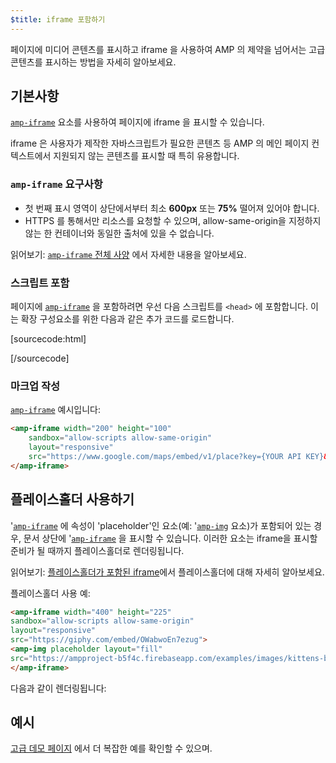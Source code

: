 ```yaml
---
$title: iframe 포함하기
---
```


페이지에 미디어 콘텐츠를 표시하고 iframe 을 사용하여 AMP 의 제약을 넘어서는 고급 콘텐츠를 표시하는 방법을 자세히 알아보세요.

## 기본사항

[`amp-iframe`](../../../../documentation/components/reference/amp-iframe.md) 요소를 사용하여 페이지에 iframe 을 표시할 수 있습니다.

iframe 은 사용자가 제작한 자바스크립트가 필요한 콘텐츠 등 AMP 의 메인 페이지 컨텍스트에서 지원되지 않는 콘텐츠를 표시할 때 특히 유용합니다.

### `amp-iframe` 요구사항

* 첫 번째 표시 영역이 상단에서부터 최소 **600px** 또는 **75%** 떨어져 있어야 합니다.
* HTTPS 를 통해서만 리소스를 요청할 수 있으며, allow-same-origin을 지정하지 않는 한 컨테이너와 동일한 출처에 있을 수 없습니다.

읽어보기: [`amp-iframe` 전체 사양](../../../../documentation/components/reference/amp-iframe.md) 에서 자세한 내용을 알아보세요.

### 스크립트 포함

페이지에 [`amp-iframe`](../../../../documentation/components/reference/amp-iframe.md) 을 포함하려면 우선 다음 스크립트를 `<head>` 에 포함합니다. 이는 확장 구성요소를 위한 다음과 같은 추가 코드를 로드합니다.

[sourcecode:html]
<script async custom-element="amp-iframe"
    src="https://cdn.ampproject.org/v0/amp-iframe-0.1.js"></script>
[/sourcecode]

### 마크업 작성

[`amp-iframe`](../../../../documentation/components/reference/amp-iframe.md) 예시입니다:

```html
<amp-iframe width="200" height="100"
    sandbox="allow-scripts allow-same-origin"
    layout="responsive"
    src="https://www.google.com/maps/embed/v1/place?key={YOUR API KEY}&q=europe">
</amp-iframe>
```

## 플레이스홀더 사용하기 <a name="using-placeholders"></a>

'[`amp-iframe`](../../../../documentation/components/reference/amp-iframe.md) 에 속성이 'placeholder'인 요소(예: '[`amp-img`](../../../../documentation/components/reference/amp-img.md)  요소)가 포함되어 있는 경우, 문서 상단에 '[`amp-iframe`](../../../../documentation/components/reference/amp-iframe.md) 을 표시할 수 있습니다. 이러한 요소는 iframe을 표시할 준비가 될 때까지 플레이스홀더로 렌더링됩니다.

읽어보기: [플레이스홀더가 포함된 iframe](../../../../documentation/components/reference/amp-iframe.md#iframe-with-placeholder)에서 플레이스홀더에 대해 자세히 알아보세요.

플레이스홀더 사용 예:

```html
<amp-iframe width="400" height="225"
sandbox="allow-scripts allow-same-origin"
layout="responsive"
src="https://giphy.com/embed/OWabwoEn7ezug">
<amp-img placeholder layout="fill"
src="https://ampproject-b5f4c.firebaseapp.com/examples/images/kittens-biting.jpg"></amp-img>
</amp-iframe>
```
다음과 같이 렌더링됩니다:

<amp-iframe width="400" height="225"
sandbox="allow-scripts allow-same-origin"
layout="responsive"
src="https://giphy.com/embed/OWabwoEn7ezug">
<amp-img placeholder layout="fill"
src="https://ampproject-b5f4c.firebaseapp.com/examples/images/kittens-biting.jpg"></amp-img>
</amp-iframe>

## 예시

[고급 데모 페이지](../../../../documentation/examples/documentation/amp-iframe.html) 에서 더 복잡한 예를 확인할 수 있으며.
